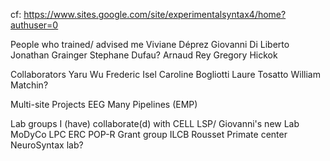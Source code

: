 cf: https://www.sites.google.com/site/experimentalsyntax4/home?authuser=0

People who trained/ advised me
Viviane Déprez
Giovanni Di Liberto
Jonathan Grainger
Stephane Dufau?
Arnaud Rey
Gregory Hickok

Collaborators
Yaru Wu
Frederic Isel
Caroline Bogliotti
Laure Tosatto
William Matchin?

Multi-site Projects
EEG Many Pipelines (EMP)

Lab groups I (have) collaborate(d) with
CELL
LSP/ Giovanni's new Lab
MoDyCo
LPC
ERC POP-R Grant group
ILCB
Rousset Primate center
NeuroSyntax lab?
